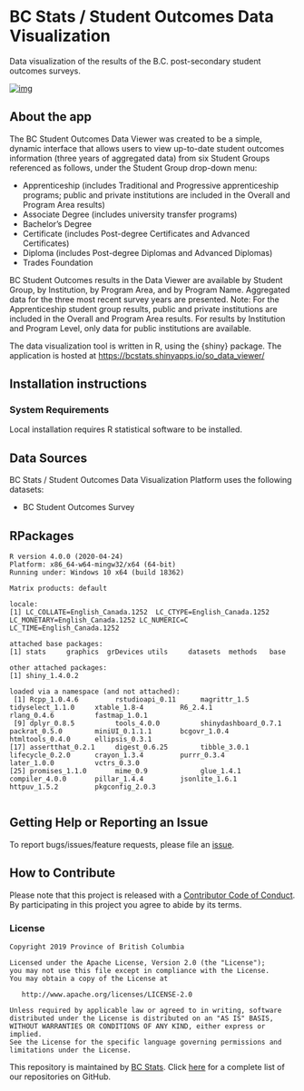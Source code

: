 # BC Stats / Student Outcomes Data Visualization
Data visualization of the results of the B.C. post-secondary student outcomes surveys.

[![img](https://img.shields.io/badge/Lifecycle-Stable-97ca00)](https://github.com/bcgov/repomountie/blob/master/doc/lifecycle-badges.md)

## About the app

The BC Student Outcomes Data Viewer was created to be a simple, dynamic interface that allows users to view up-to-date student outcomes information (three years of aggregated data) from six Student Groups referenced as follows, under the Student Group drop-down menu: 

- Apprenticeship (includes Traditional and Progressive apprenticeship programs; public and private institutions are included in the Overall and Program Area results)
- Associate Degree (includes university transfer programs) 
- Bachelor’s Degree
- Certificate (includes Post-degree Certificates and Advanced Certificates) 
- Diploma (includes Post-degree Diplomas and Advanced Diplomas) 
- Trades Foundation 

BC Student Outcomes results in the Data Viewer are available by Student Group, by Institution, by Program Area, and by Program Name. Aggregated data for the three most recent survey years are presented.  Note: For the Apprenticeship student group results, public and private institutions are included in the Overall and Program Area results.  For results by Institution and Program Level, only data for public institutions are available.

The data visualization tool is written in R, using the {shiny} package. The application is hosted at https://bcstats.shinyapps.io/so_data_viewer/

## Installation instructions

### System Requirements

Local installation requires R statistical software to be installed.

## Data Sources

BC Stats / Student Outcomes Data Visualization Platform uses the following datasets: 

- BC Student Outcomes Survey

## RPackages
```
R version 4.0.0 (2020-04-24)
Platform: x86_64-w64-mingw32/x64 (64-bit)
Running under: Windows 10 x64 (build 18362)

Matrix products: default

locale:
[1] LC_COLLATE=English_Canada.1252  LC_CTYPE=English_Canada.1252    LC_MONETARY=English_Canada.1252 LC_NUMERIC=C                    LC_TIME=English_Canada.1252    

attached base packages:
[1] stats     graphics  grDevices utils     datasets  methods   base     

other attached packages:
[1] shiny_1.4.0.2

loaded via a namespace (and not attached):
 [1] Rcpp_1.0.4.6         rstudioapi_0.11      magrittr_1.5         tidyselect_1.1.0     xtable_1.8-4         R6_2.4.1             rlang_0.4.6          fastmap_1.0.1       
 [9] dplyr_0.8.5          tools_4.0.0          shinydashboard_0.7.1 packrat_0.5.0        miniUI_0.1.1.1       bcgovr_1.0.4         htmltools_0.4.0      ellipsis_0.3.1      
[17] assertthat_0.2.1     digest_0.6.25        tibble_3.0.1         lifecycle_0.2.0      crayon_1.3.4         purrr_0.3.4          later_1.0.0          vctrs_0.3.0         
[25] promises_1.1.0       mime_0.9             glue_1.4.1           compiler_4.0.0       pillar_1.4.4         jsonlite_1.6.1       httpuv_1.5.2         pkgconfig_2.0.3     
  
```

## Getting Help or Reporting an Issue

To report bugs/issues/feature requests, please file an
[issue](https://github.com/bcgov/student-outcomes-dataviz/issues).


## How to Contribute

Please note that this project is released with a [Contributor Code of Conduct](CODE_OF_CONDUCT.md). By participating in this project you agree to abide by its terms.


### License

    Copyright 2019 Province of British Columbia

    Licensed under the Apache License, Version 2.0 (the "License");
    you may not use this file except in compliance with the License.
    You may obtain a copy of the License at 

       http://www.apache.org/licenses/LICENSE-2.0

    Unless required by applicable law or agreed to in writing, software
    distributed under the License is distributed on an "AS IS" BASIS,
    WITHOUT WARRANTIES OR CONDITIONS OF ANY KIND, either express or implied.
    See the License for the specific language governing permissions and
    limitations under the License.
    
This repository is maintained by [BC Stats](http://bcstats.gov.bc.ca/Home.aspx). Click [here](https://github.com/bcgov/BCStats) for a complete list of our repositories on GitHub.


